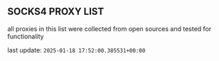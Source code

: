 ## SOCKS4 PROXY LIST

all proxies in this list were collected from open sources and tested for functionality

last update: `2025-01-18 17:52:00.385531+00:00`